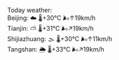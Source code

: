 Today weather:  
Beijing: ☁️   🌡️+30°C 🌬️↑19km/h  
Tianjin: ⛅️  🌡️+31°C 🌬️↗19km/h  
Shijiazhuang: 🌫  🌡️+30°C 🌬️↑11km/h  
Tangshan: 🌦   🌡️+33°C 🌬️↗19km/h  
